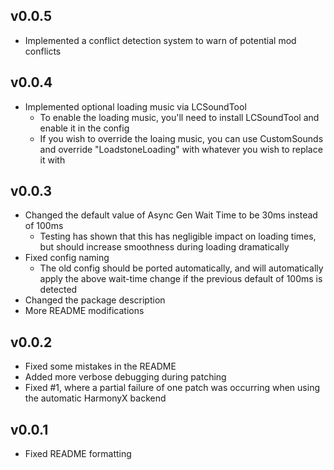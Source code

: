 ## v0.0.5
- Implemented a conflict detection system to warn of potential mod conflicts

## v0.0.4
- Implemented optional loading music via LCSoundTool
	- To enable the loading music, you'll need to install LCSoundTool and enable it in the config
	- If you wish to override the loaing music, you can use CustomSounds and override "LoadstoneLoading" with whatever you wish to replace it with

## v0.0.3
- Changed the default value of Async Gen Wait Time to be 30ms instead of 100ms
	- Testing has shown that this has negligible impact on loading times, but should increase smoothness during loading dramatically
- Fixed config naming
	- The old config should be ported automatically, and will automatically apply the above wait-time change if the previous default of 100ms is detected
- Changed the package description
- More README modifications


## v0.0.2
- Fixed some mistakes in the README
- Added more verbose debugging during patching
- Fixed #1, where a partial failure of one patch was occurring when using the automatic HarmonyX backend

## v0.0.1
- Fixed README formatting

